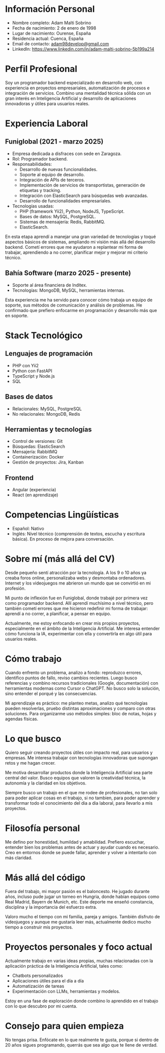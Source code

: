 # Información Personal

- Nombre completo: Adam Malti Sobrino  
- Fecha de nacimiento: 2 de enero de 1998  
- Lugar de nacimiento: Ourense, España  
- Residencia actual: Cuenca, España  
- Email de contacto: adam98develop@gmail.com  
- LinkedIn: https://www.linkedin.com/in/adam-malti-sobrino-5b199a214


# Perfil Profesional

Soy un programador backend especializado en desarrollo web, con experiencia en proyectos empresariales, automatización de procesos e integración de servicios. Combino una mentalidad técnica sólida con un gran interés en Inteligencia Artificial y desarrollo de aplicaciones innovadoras y útiles para usuarios reales.


# Experiencia Laboral

## Funiglobal (2021 - marzo 2025)

- Empresa dedicada a disfraces con sede en Zaragoza.  
- Rol: Programador backend.  
- Responsabilidades:
  - Desarrollo de nuevas funcionalidades.  
  - Soporte al equipo de desarrollo.  
  - Integración de APIs de terceros.  
  - Implementación de servicios de transportistas, generación de etiquetas y tracking.  
  - Integración con ElasticSearch para búsquedas web avanzadas.  
  - Desarrollo de funcionalidades empresariales.  
- Tecnologías usadas:
  - PHP (framework Yii2), Python, NodeJS, TypeScript.  
  - Bases de datos: MySQL, PostgreSQL.  
  - Sistemas de mensajería: Redis, RabbitMQ.  
  - ElasticSearch.

En esta etapa aprendí a manejar una gran variedad de tecnologías y toqué aspectos básicos de sistemas, ampliando mi visión más allá del desarrollo backend. Cometí errores que me ayudaron a replantear mi forma de trabajar, aprendiendo a no correr, planificar mejor y mejorar mi criterio técnico.

## Bahía Software (marzo 2025 - presente)

- Soporte al área financiera de Inditex.  
- Tecnologías: MongoDB, MySQL, herramientas internas.  

Esta experiencia me ha servido para conocer cómo trabaja un equipo de soporte, sus métodos de comunicación y análisis de problemas. He confirmado que prefiero enfocarme en programación y desarrollo más que en soporte.


# Stack Tecnológico

## Lenguajes de programación

- PHP con Yii2  
- Python con FastAPI  
- TypeScript y Node.js  
- SQL

## Bases de datos

- Relacionales: MySQL, PostgreSQL  
- No relacionales: MongoDB, Redis

## Herramientas y tecnologías

- Control de versiones: Git  
- Búsquedas: ElasticSearch  
- Mensajería: RabbitMQ  
- Containerización: Docker  
- Gestión de proyectos: Jira, Kanban

## Frontend

- Angular (experiencia)  
- React (en aprendizaje)


# Competencias Lingüísticas

- Español: Nativo  
- Inglés: Nivel técnico (comprensión de textos, escucha y escritura básica). En proceso de mejora para conversación.


# Sobre mí (más allá del CV)

Desde pequeño sentí atracción por la tecnología. A los 9 o 10 años ya creaba foros online, personalizaba webs y desmontaba ordenadores. Internet y los videojuegos me abrieron un mundo que se convirtió en mi profesión.

Mi punto de inflexión fue en Funiglobal, donde trabajé por primera vez como programador backend. Allí aprendí muchísimo a nivel técnico, pero también cometí errores que me hicieron redefinir mi forma de trabajar: aprendí a no correr, a planificar, a pensar en equipo.

Actualmente, me estoy enfocando en crear mis propios proyectos, especialmente en el ámbito de la Inteligencia Artificial. Me interesa entender cómo funciona la IA, experimentar con ella y convertirla en algo útil para usuarios reales.


# Cómo trabajo

Cuando enfrento un problema, analizo a fondo: reproduzco errores, identifico puntos de fallo, reviso cambios recientes. Luego busco referencias y combino recursos tradicionales (Google, documentación) con herramientas modernas como Cursor o ChatGPT. No busco solo la solución, sino entender el porqué y las consecuencias.

Mi aprendizaje es práctico: me planteo metas, analizo qué tecnologías pueden resolverlas, pruebo distintas aproximaciones y comparo con otras soluciones. Para organizarme uso métodos simples: bloc de notas, hojas y agendas físicas.


# Lo que busco

Quiero seguir creando proyectos útiles con impacto real, para usuarios y empresas. Me interesa trabajar con tecnologías innovadoras que supongan retos y me hagan crecer.

Me motiva desarrollar productos donde la Inteligencia Artificial sea parte central del valor. Busco equipos que valoren la creatividad técnica, la autonomía y la claridad en los objetivos.

Siempre busco un trabajo en el que me rodee de profesionales, no tan solo para poder aplicar cosas en el trabajo, si no tambien, para poder aprender y transformar todo el conocimiento del dia a dia laboral, para llevarlo a mis proyectos.


# Filosofía personal

Me defino por honestidad, humildad y amabilidad. Prefiero escuchar, entender bien los problemas antes de actuar y ayudar cuando es necesario. Creo en entornos donde se puede fallar, aprender y volver a intentarlo con más claridad.



# Más allá del código

Fuera del trabajo, mi mayor pasión es el baloncesto. He jugado durante años, incluso pude jugar un torneo en Hungria, donde habian equipos como Real Madrid, Bayern de Munich, etc. Este deporte me enseñó constancia, disciplina y la importancia del esfuerzo extra.

Valoro mucho el tiempo con mi familia, pareja y amigos. También disfruto de videojuegos y aunque me gustaría leer más, actualmente dedico mucho tiempo a construir mis proyectos.


# Proyectos personales y foco actual

Actualmente trabajo en varias ideas propias, muchas relacionadas con la aplicación práctica de la Inteligencia Artificial, tales como:

- Chatbots personalizados  
- Aplicaciones útiles para el día a día  
- Automatización de tareas  
- Experimentación con LLMs, herramientas y modelos.

Estoy en una fase de exploración donde combino lo aprendido en el trabajo con lo que descubro por mi cuenta.


# Consejo para quien empieza

No tengas prisa. Enfócate en lo que realmente te gusta, porque si dentro de 20 años sigues programando, querrás que sea algo que te llene de verdad.
